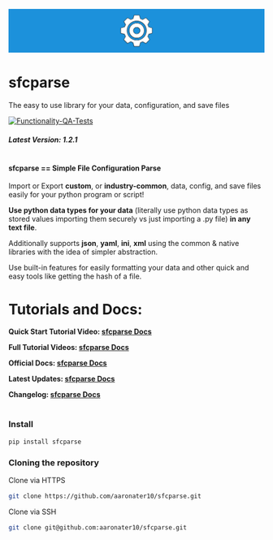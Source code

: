 [![Docs](https://raw.githubusercontent.com/aaronater10/sfcparse/main/ext/sfcparse_cover.png)](https://docs.sfcparse.org/)

# sfcparse
The easy to use library for your data, configuration, and save files

[![Functionality-QA-Tests](https://github.com/aaronater10/sfcparse/actions/workflows/sfcparse_functionality_testing.yml/badge.svg)](https://github.com/aaronater10/sfcparse/actions/workflows/sfcparse_functionality_testing.yml)

##### Latest Version: 1.2.1

#

#### sfcparse == Simple File Configuration Parse

Import or Export **custom**, or **industry-common**, data, config, and save files easily for your python program or script!

**Use python data types for your data** (literally use python data types as stored values importing them securely vs just importing a .py file) **in any text file**.

Additionally supports **json**, **yaml**, **ini**, **xml** using the common & native libraries with the idea of simpler abstraction.

Use built-in features for easily formatting your data and other quick and easy tools like getting the hash of a file.


# Tutorials and Docs:
**Quick Start Tutorial Video: [sfcparse Docs](https://docs.sfcparse.org/watch/quick-start)**

**Full Tutorial Videos: [sfcparse Docs](https://docs.sfcparse.org/watch/full-training-series)**

**Official Docs: [sfcparse Docs](https://docs.sfcparse.org/)**

**Latest Updates: [sfcparse Docs](https://docs.sfcparse.org/updates/current-version-updates)**

**Changelog: [sfcparse Docs](https://docs.sfcparse.org/updates/changelog)**

#

### Install
```bash
pip install sfcparse
```

### Cloning the repository

Clone via HTTPS
```bash
git clone https://github.com/aaronater10/sfcparse.git
```

Clone via SSH
```bash
git clone git@github.com:aaronater10/sfcparse.git
```
